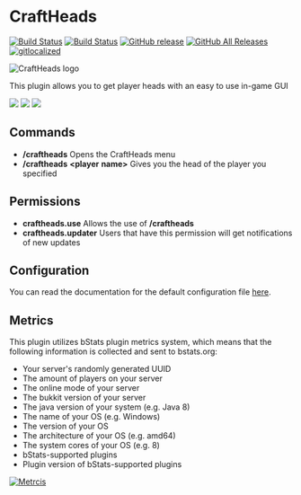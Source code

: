 CraftHeads
==========

[![Build Status](https://img.shields.io/travis/com/ursinn/craftheads?logo=travis)](https://travis-ci.com/ursinn/CraftHeads)
[![Build Status](https://img.shields.io/jenkins/build?jobUrl=https%3A%2F%2Fci.filli-it.ch%2Fjob%2Fursinn%2Fjob%2FSpigot%2Fjob%2FCraftHeads%2Fjob%2Fmaster%2F&logo=jenkins)](https://ci.filli-it.ch/job/ursinn/job/Spigot/job/CraftHeads/job/master)
[![GitHub release](https://img.shields.io/github/release/ursinn/CraftHeads.svg?logo=github)](https://github.com/ursinn/CraftHeads/releases/latest)
[![GitHub All Releases](https://img.shields.io/github/downloads/ursinn/CraftHeads/total.svg?logo=github)](https://github.com/ursinn/CraftHeads/releases)
[![gitlocalized ](https://gitlocalize.com/repo/3812/whole_project/badge.svg)](https://gitlocalize.com/repo/3812)

![CraftHeads logo](http://i.imgur.com/WqkRLhF.png)

This plugin allows you to get player heads with an easy to use in-game GUI

![](http://i.imgur.com/qaC7lmA.png)
![](http://i.imgur.com/RbqMbRu.png)
![](http://i.imgur.com/PWqekGh.png)

## **Commands**
* **/craftheads** Opens the CraftHeads menu
* **/craftheads** **<player** **name>** Gives you the head of the player you specified

## **Permissions**
* **craftheads.use** Allows the use of **/craftheads**
* **craftheads.updater** Users that have this permission will get notifications of new updates

## **Configuration**
You can read the documentation for the default configuration file [here](https://github.com/ursinn/CraftHeads/blob/master/src/main/resources/config.yml).

## **Metrics**
This plugin utilizes bStats plugin metrics system, which means that the following information is collected and sent to bstats.org:
* Your server's randomly generated UUID
* The amount of players on your server
* The online mode of your server
* The bukkit version of your server
* The java version of your system (e.g. Java 8)
* The name of your OS (e.g. Windows)
* The version of your OS
* The architecture of your OS (e.g. amd64)
* The system cores of your OS (e.g. 8)
* bStats-supported plugins
* Plugin version of bStats-supported plugins

[![Metrcis](https://bstats.org/signatures/bukkit/CraftHeads.svg)](https://bstats.org/plugin/bukkit/CraftHeads/3033)
